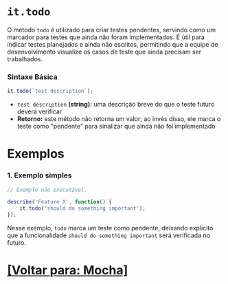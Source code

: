# `it.todo`

O método `todo` é utilizado para criar testes pendentes, servindo como um marcador para testes que ainda não foram implementados. É útil para indicar testes planejados e ainda não escritos, permitindo que a equipe de desenvolvimento visualize os casos de teste que ainda precisam ser trabalhados.

### Sintaxe Básica

```JavaScript
it.todo(`test description`);
```

- `test description` **(string):** uma descrição breve do que o teste futuro deverá verificar
- **Retorno:** este método não retorna um valor; ao invés disso, ele marca o teste como "pendente" para sinalizar que ainda não foi implementado

# Exemplos

### 1. Exemplo simples

```JavaScript
// Exemplo não executável.

describe('Feature X', function() {
    it.todo('should do something important');
});
```

Nesse exemplo, `todo` marca um teste como pendente, deixando explícito que a funcionalidade `should do something important` será verificada no futuro.

# [[Voltar para: Mocha]](./1-mocha.md)